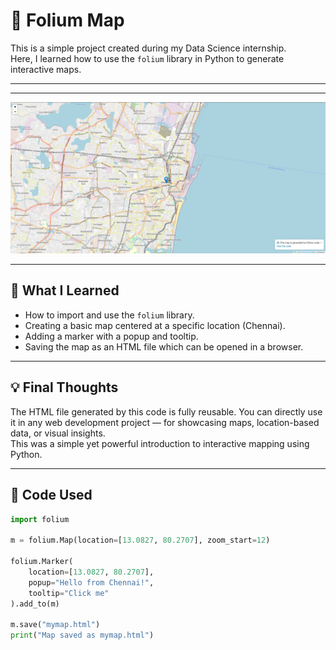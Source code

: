 # 📍 Folium Map 

This is a simple project created during my Data Science internship.  
Here, I learned how to use the `folium` library in Python to generate interactive maps.

---


---

[![Map Preview](https://raw.githubusercontent.com/bhuvanesh-m-dev/ds-intern-unified-mentor/refs/heads/main/folium/map-image/chennai-map-folium.png)](https://bhuvaneshm.in/internships/data-science/storage/map-by-folium/)


---

## 🧠 What I Learned

- How to import and use the `folium` library.
- Creating a basic map centered at a specific location (Chennai).
- Adding a marker with a popup and tooltip.
- Saving the map as an HTML file which can be opened in a browser.

---

## 💡 Final Thoughts

The HTML file generated by this code is fully reusable. You can directly use it in any web development project — for showcasing maps, location-based data, or visual insights.  
This was a simple yet powerful introduction to interactive mapping using Python.  

---

## 🧾 Code Used

```python
import folium

m = folium.Map(location=[13.0827, 80.2707], zoom_start=12)

folium.Marker(
    location=[13.0827, 80.2707],
    popup="Hello from Chennai!",
    tooltip="Click me"
).add_to(m)

m.save("mymap.html")
print("Map saved as mymap.html")
